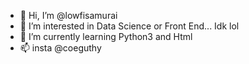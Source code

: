 - 👋 Hi, I’m @lowfisamurai
- 👀 I’m interested in Data Science or Front End... Idk lol
- 🌱 I’m currently learning Python3 and Html
- 📫 insta @coeguthy

<!---
lowfisamurai/lowfisamurai is a ✨ special ✨ repository because its `README.md` (this file) appears on your GitHub profile.
You can click the Preview link to take a look at your changes.
--->
